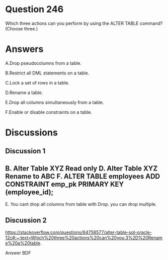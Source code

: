 # Question 246
Which three actions can you perform by using the ALTER TABLE command? (Choose three.)

# Answers
A.Drop pseudocolumns from a table.

B.Restrict all DML statements on a table.

C.Lock a set of rows in a table.

D.Rename a table.

E.Drop all columns simultaneously from a table.

F.Enable or disable constraints on a table.

# Discussions
## Discussion 1
B. Alter Table XYZ Read only
D. Alter Table XYZ Rename to ABC
F. ALTER TABLE employees ADD CONSTRAINT emp_pk PRIMARY KEY (employee_id);
-----
E. You cant drop all columns from table with Drop. you can drop multiple.

## Discussion 2
https://stackoverflow.com/questions/64758577/alter-table-sql-oracle-12c#:~:text=Which%20three%20actions%20can%20you,3%2D%20Rename%20a%20table.

Answer BDF

